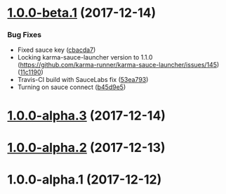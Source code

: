 <a name="1.0.0-beta.1"></a>
# [1.0.0-beta.1](https://github.com/ngx-toggle/ngx-toggle/compare/1.0.0-alpha.3...1.0.0-beta.1) (2017-12-14)


### Bug Fixes

* Fixed sauce key ([cbacda7](https://github.com/ngx-toggle/ngx-toggle/commit/cbacda7))
* Locking karma-sauce-launcher version to 1.1.0 (https://github.com/karma-runner/karma-sauce-launcher/issues/145) ([11c1190](https://github.com/ngx-toggle/ngx-toggle/commit/11c1190))
* Travis-CI build with SauceLabs fix ([53ea793](https://github.com/ngx-toggle/ngx-toggle/commit/53ea793))
* Turning on sauce connect ([b45d9e5](https://github.com/ngx-toggle/ngx-toggle/commit/b45d9e5))


<a name="1.0.0-alpha.3"></a>
# [1.0.0-alpha.3](https://github.com/ngx-toggle/ngx-toggle/compare/1.0.0-alpha.2...1.0.0-alpha.3) (2017-12-14)



<a name="1.0.0-alpha.2"></a>
# [1.0.0-alpha.2](https://github.com/ngx-toggle/ngx-toggle/compare/1.0.0-alpha.1...1.0.0-alpha.2) (2017-12-13)



<a name="1.0.0-alpha.1"></a>
# 1.0.0-alpha.1 (2017-12-12)



